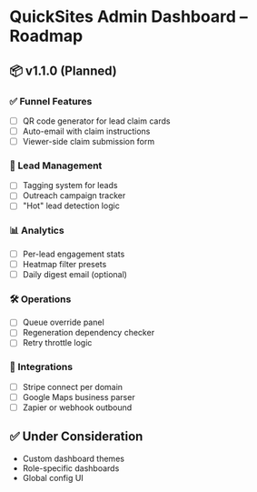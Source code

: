 # QuickSites Admin Dashboard – Roadmap

## 📦 v1.1.0 (Planned)

### ✅ Funnel Features
- [ ] QR code generator for lead claim cards
- [ ] Auto-email with claim instructions
- [ ] Viewer-side claim submission form

### 🧠 Lead Management
- [ ] Tagging system for leads
- [ ] Outreach campaign tracker
- [ ] "Hot" lead detection logic

### 📊 Analytics
- [ ] Per-lead engagement stats
- [ ] Heatmap filter presets
- [ ] Daily digest email (optional)

### 🛠 Operations
- [ ] Queue override panel
- [ ] Regeneration dependency checker
- [ ] Retry throttle logic

### 🔌 Integrations
- [ ] Stripe connect per domain
- [ ] Google Maps business parser
- [ ] Zapier or webhook outbound

## ✅ Under Consideration
- Custom dashboard themes
- Role-specific dashboards
- Global config UI

